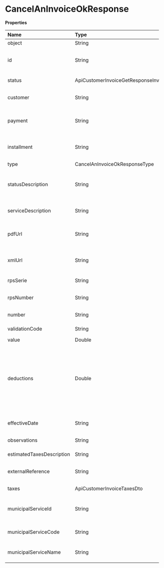 # CancelAnInvoiceOkResponse

**Properties**

| Name                      | Type                                       | Required | Description                                                                                                        |
| :------------------------ | :----------------------------------------- | :------- | :----------------------------------------------------------------------------------------------------------------- |
| object                    | String                                     | ❌       | Object type                                                                                                        |
| id                        | String                                     | ❌       | Unique invoice identifier in Asaas                                                                                 |
| status                    | ApiCustomerInvoiceGetResponseInvoiceStatus | ❌       | Invoice status                                                                                                     |
| customer                  | String                                     | ❌       | Unique customer identifier                                                                                         |
| payment                   | String                                     | ❌       | Unique payment identifier in Asaas                                                                                 |
| installment               | String                                     | ❌       | Unique installment identifier in Asaas                                                                             |
| type                      | CancelAnInvoiceOkResponseType              | ❌       | Invoice type                                                                                                       |
| statusDescription         | String                                     | ❌       | Description of the current status of the invoice                                                                   |
| serviceDescription        | String                                     | ❌       | Description of invoice services                                                                                    |
| pdfUrl                    | String                                     | ❌       | Link to pdf file of the invoice issued                                                                             |
| xmlUrl                    | String                                     | ❌       | Link to xml file of the issued invoice                                                                             |
| rpsSerie                  | String                                     | ❌       | Invoice series                                                                                                     |
| rpsNumber                 | String                                     | ❌       | RPS converted to invoice                                                                                           |
| number                    | String                                     | ❌       | Invoice number                                                                                                     |
| validationCode            | String                                     | ❌       | Verification code                                                                                                  |
| value                     | Double                                     | ❌       | Total value                                                                                                        |
| deductions                | Double                                     | ❌       | Deductions. Deductions do not change the total value of the invoice, but they do change the ISS calculation basis. |
| effectiveDate             | String                                     | ❌       | Invoice issuance date                                                                                              |
| observations              | String                                     | ❌       | Additional observations                                                                                            |
| estimatedTaxesDescription | String                                     | ❌       | Estimated tax invoice                                                                                              |
| externalReference         | String                                     | ❌       | Invoice identifier in your system                                                                                  |
| taxes                     | ApiCustomerInvoiceTaxesDto                 | ❌       | Invoice taxes                                                                                                      |
| municipalServiceId        | String                                     | ❌       | Unique municipal service identifier                                                                                |
| municipalServiceCode      | String                                     | ❌       | Municipal Service Code                                                                                             |
| municipalServiceName      | String                                     | ❌       | Name of municipal service                                                                                          |

<!-- This file was generated by liblab | https://liblab.com/ -->
